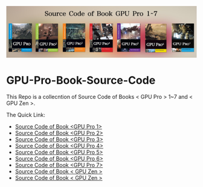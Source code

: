 ![](Media/cover.jpg)

# GPU-Pro-Book-Source-Code
This Repo is a collecntion of Source Code of Books < GPU Pro > 1~7 and < GPU Zen >.

The Quick Link:
  
* [ Source Code of Book <GPU Pro 1>](/GPU-Pro-1)
* [ Source Code of Book <GPU Pro 2>](/GPU-Pro-2)
* [ Source Code of Book <GPU Pro 3>](/GPU-Pro-3)
* [ Source Code of Book <GPU Pro 4>](/GPU-Pro-4)
* [ Source Code of Book <GPU Pro 5>](/GPU-Pro-5)
* [ Source Code of Book <GPU Pro 6>](/GPU-Pro-6)
* [ Source Code of Book <GPU Pro 7>](/GPU-Pro-7)
* [ Source Code of Book <  GPU Zen >](/GPU-Zen)
* [ Source Code of Book <  GPU Zen >](/GPU-Zen-2)